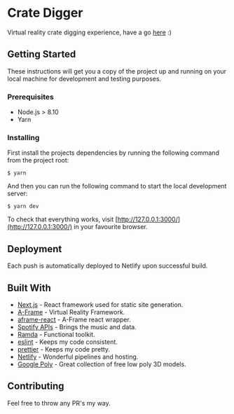 # Crate Digger

Virtual reality crate digging experience, have a go [here](https://crate-digger.netlify.com) :)

## Getting Started

These instructions will get you a copy of the project up and running on your local machine for development and testing purposes.

### Prerequisites

- Node.js > 8.10
- Yarn

### Installing

First install the projects dependencies by running the following command from the project root:

```
$ yarn
```

And then you can run the following command to start the local development server:

```
$ yarn dev
```

To check that everything works, visit [http://127.0.0.1:3000/](http://127.0.0.1:3000/) in your favourite browser.

## Deployment

Each push is automatically deployed to Netlify upon successful build.

## Built With

- [Next.js](https://nextjs.org/) - React framework used for static site generation.
- [A-Frame](https://aframe.io/) - Virtual Reality Framework.
- [aframe-react](https://github.com/ngokevin/aframe-react) - A-Frame react wrapper.
- [Spotify APIs](https://developer.spotify.com/) - Brings the music and data.
- [Ramda](http://ramdajs.com/) - Functional toolkit.
- [eslint](https://eslint.org/) - Keeps my code consistent.
- [prettier](https://prettier.io/) - Keeps my code pretty.
- [Netlify](https://www.netlify.com/) - Wonderful pipelines and hosting.
- [Google Poly](https://poly.google.com/) - Great collection of free low poly 3D models.

## Contributing

Feel free to throw any PR's my way.
